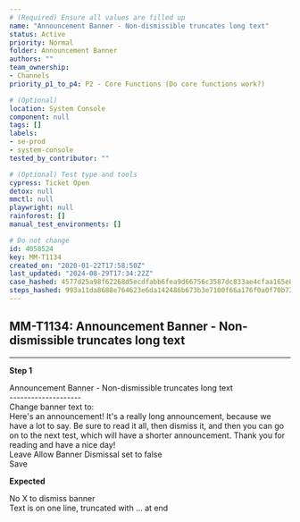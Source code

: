 ```yaml
---
# (Required) Ensure all values are filled up
name: "Announcement Banner - Non-dismissible truncates long text"
status: Active
priority: Normal
folder: Announcement Banner
authors: ""
team_ownership: 
- Channels
priority_p1_to_p4: P2 - Core Functions (Do core functions work?)

# (Optional)
location: System Console
component: null
tags: []
labels: 
- se-prod
- system-console
tested_by_contributor: ""

# (Optional) Test type and tools
cypress: Ticket Open
detox: null
mmctl: null
playwright: null
rainforest: []
manual_test_environments: []

# Do not change
id: 4058524
key: MM-T1134
created_on: "2020-01-22T17:58:50Z"
last_updated: "2024-08-29T17:34:22Z"
case_hashed: 4577d25a98f62268d5ecdfabb6fea9d66756c3587dc833ae4cfaa165e8b8945bfd4ae9c3141585a8c073a8b275e0b53b
steps_hashed: 993a11da8688e764623e6da142486b673b3e7100f66a176f0a0f70b73ffb687ea49f847a951f33d2d21b642f33a498b6
---
```


<!-- (Auto-generated) Based on frontmatter's "key" and "name" -->

## MM-T1134: Announcement Banner - Non-dismissible truncates long text

---

**Step 1**

Announcement Banner - Non-dismissible truncates long text\
\--------------------\
Change banner text to:\
Here's an announcement! It's a really long announcement, because we have a lot to say. Be sure to read it all, then dismiss it, and then you can go on to the next test, which will have a shorter announcement. Thank you for reading and have a nice day!\
Leave Allow Banner Dismissal set to false\
Save

**Expected**

No X to dismiss banner\
Text is on one line, truncated with ... at end
